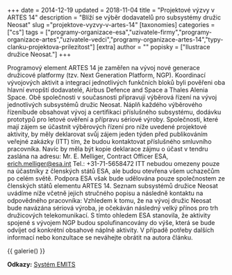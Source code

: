 +++
date = 2014-12-19
updated = 2018-11-04
title = "Projektové výzvy v ARTES 14"
description = "Blíží se výběr dodavatelů pro subsystémy družic Neosat"
slug ="projektove-vyzvy-v-artes-14"
[taxonomies]
categories = ["cs"]
tags = ["programy-organizace-esa","uzivatele-firmy","programy-organizace-artes","uzivatele-vedci","programy-organizace-artes-14","typy-clanku-projektova-prilezitost"]
[extra]
author = ""
popisky = ["Ilustrace družice Neosat."]
+++

Programový element ARTES 14 je zaměřen na vývoj nové generace družicové platformy (tzv. Next Generation Platform, NGP). Koordinací vývojových aktivit a integrací jednotlivých funkčních bloků byli pověřeni oba hlavní evropští dodavatelé, Airbus Defence and Space a Thales Alenia Space. Obě společnosti v současnosti připravují výběrová řízení na vývoj jednotlivých subsystémů družic Neosat. Náplň každého výběrového řízeníbude obsahovat vývoj a certifikaci příslušného subsystému, dodávku prototypů pro letové ověření a přípravu sériové výroby. Společnosti, které mají zájem se účastnit výběrových řízení pro níže uvedené projektové aktivity, by měly deklarovat svůj zájem jeden týden před publikováním veřejné zakázky (ITT) tím, že budou kontaktovat příslušného smluvního pracovníka. Navíc by měla být kopie deklarace zájmu o účast v tendru zaslána na adresu: Mr. E. Melliger, Contract Officer ESA, erich.melliger@esa.int Tel.: +31-71-5658472 ITT nebudou omezeny pouze na účastníky z členských států ESA, ale budou otevřena všem uchazečům po celém světě. Podpora ESA však bude udělována pouze společnostem ze členských států elementu ARTES 14. Seznam subsystémů družice Neosat uvádíme níže včetně jejich stručného popisu a následně kontaktu na odpovědného pracovníka: Vzhledem k tomu, že na vývoj družic Neosat bude navázána sériová výroba, je očekáván následný velký přínos pro trh družicových telekomunikací. S tímto ohledem ESA stanovila, že aktivity spojené s vývojem NGP budou spolufinancovány do výše, která se bude odvíjet od konkrétní obsahové náplně aktivity. V případě potřeby dalších informací nebo konzultace se neváhejte obrátit na autora článku.

{{ galerie() }}

**Odkazy:**
[Systém EMITS]

[Systém EMITS]: http://emits.sso.esa.int/emits-doc/ESTEC/neosat.pdf
